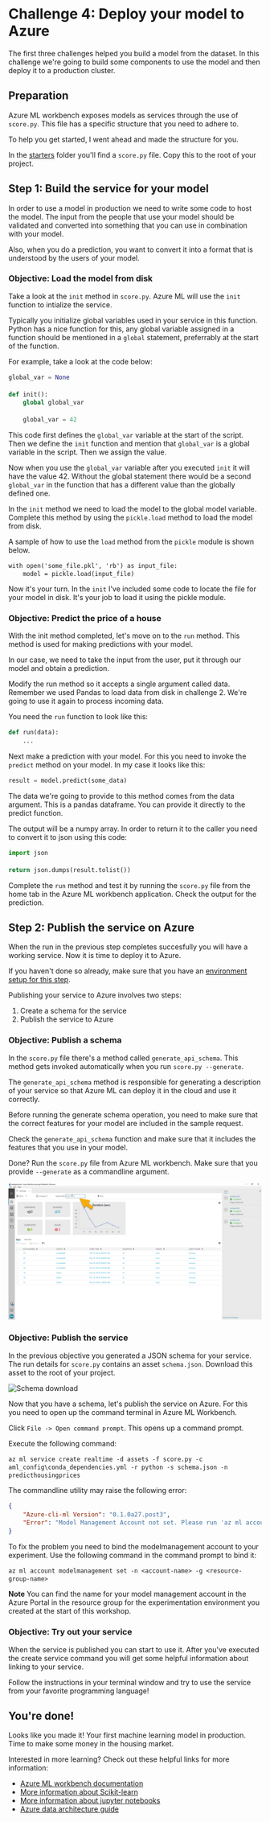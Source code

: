 # Challenge 4: Deploy your model to Azure
The first three challenges helped you build a model from the dataset. In this 
challenge we're going to build some components to use the model and then deploy
it to a production cluster.

## Preparation
Azure ML workbench exposes models as services through the use of `score.py`.
This file has a specific structure that you need to adhere to.

To help you get started, I went ahead and made the structure for you.

In the [starters](starters/) folder you'll find a `score.py` file. Copy
this to the root of your project.

## Step 1: Build the service for your model
In order to use a model in production we need to write some code to host the 
model. The input from the people that use your model should be validated and
converted into something that you can use in combination with your model.

Also, when you do a prediction, you want to convert it into a format that is
understood by the users of your model.

### Objective: Load the model from disk
Take a look at the `init` method in `score.py`. Azure ML will use the `init` 
function  to intialize the service.

Typically you initialize global variables used in your service in this function.
Python has a nice function for this, any global variable assigned in a function
should be mentioned  in a `global` statement, preferrably at the start 
of the function.

For example, take a look at the code below:

``` python
global_var = None

def init():
    global global_var

    global_var = 42
```

This code first defines the `global_var` variable at the start of the script.
Then we define the `init` function and mention that `global_var` is a global
variable in the script. Then we assign the value.

Now when you use the `global_var` variable after you executed `init` it will 
have the value 42. Without the global statement there would be a second 
`global_var` in the function that has a different value than the globally 
defined one.

In the `init` method we need to load the model to the global model variable.
Complete this method by using the `pickle.load` method to load
the model from disk.

A sample of how to use the `load` method from the `pickle` module is shown below.

```
with open('some_file.pkl', 'rb') as input_file:
    model = pickle.load(input_file)
```

Now it's your turn. In the `init` I've included some code to locate the file
for your model in disk. It's your job to load it using the pickle module.

### Objective: Predict the price of a house
With the init method completed, let's move on to the `run` method. This method
is used for making predictions with your model.

In our case, we need to take the input from the user, put it through our model
and obtain a prediction.

Modify the run method so it accepts a single argument called data. 
Remember we used Pandas to load data from disk in challenge 2. We're going to
use it again to process incoming data.

You need the `run` function to look like this:

``` python
def run(data):
    ...
```

Next make a prediction with your model. For this you need to invoke the 
`predict` method on your model. In my case it looks like this:

``` python
result = model.predict(some_data)
```

The data we're going to provide to this method comes from the data argument.
This is a pandas dataframe. You can provide it directly to the predict function.

The output will be a numpy array. In order to return it to the caller you need
to convert it to json using this code:

``` python
import json

return json.dumps(result.tolist())
```

Complete the `run` method and test it by running the `score.py` file from
the home tab in the Azure ML workbench application. Check the output for
the prediction.

## Step 2: Publish the service on Azure
When the run in the previous step completes succesfully you will have a working
service. Now it is time to deploy it to Azure.

If you haven't done so already, make sure that you have an 
[environment setup for this step](../environment-setup.md).

Publishing your service to Azure involves two steps:

 1. Create a schema for the service
 2. Publish the service to Azure

### Objective: Publish a schema
In the `score.py` file there's a method called `generate_api_schema`. 
This method gets invoked automatically when you run `score.py --generate`. 

The `generate_api_schema` method is responsible for generating a description
of your service so that Azure ML can deploy it in the cloud and use it 
correctly.

Before running the generate schema operation, you need to make sure that the 
correct features for your model are included in the sample request.

Check the `generate_api_schema` function and make sure that it includes the 
features that you use in your model.

Done? Run the `score.py` file from Azure ML workbench. Make sure that you 
provide `--generate` as a commandline argument.

![Commandline arguments](images/ml-workbench-generate-schema.png)

### Objective: Publish the service
In the previous objective you generated a JSON schema for your service. 
The run details for `score.py` contains an asset `schema.json`. Download this
asset to the root of your project.

![Schema download](ml-workbench-schema-download.png)

Now that you have a schema, let's publish the service on Azure. For this you
need to open up the command terminal in Azure ML Workbench.

Click `File -> Open command prompt`. This opens up a command prompt.

Execute the following command:

```
az ml service create realtime -d assets -f score.py -c aml_config\conda_dependencies.yml -r python -s schema.json -n predicthousingprices
```

The commandline utility may raise the following error:

``` json
{
    "Azure-cli-ml Version": "0.1.0a27.post3",
    "Error": "Model Management Account not set. Please run 'az ml account modelmanagement set'"
}
```

To fix the problem you need to bind the modelmanagement account to your experiment.
Use the following command in the command prompt to bind it:

```
az ml account modelmanagement set -n <account-name> -g <resource-group-name>
```

**Note** You can find the name for your model management account in the Azure Portal
in the resource group for the experimentation environment you created at the start of this workshop.

### Objective: Try out your service
When the service is published you can start to use it. After you've executed the
create service command you will get some helpful information about linking to your service.

Follow the instructions in your terminal window and try to use the service from
your favorite programming language!

## You're done!
Looks like you made it! Your first machine learning model in production. Time to make some money
in the housing market.

Interested in more learning? Check out these helpful links for more information:

* [Azure ML workbench documentation](https://docs.microsoft.com/en-gb/azure/machine-learning/preview/)
* [More information about Scikit-learn](http://scikit-learn.org/stable/)
* [More information about jupyter notebooks](http://jupyter.org/)
* [Azure data architecture guide](https://docs.microsoft.com/en-us/azure/architecture/data-guide/)